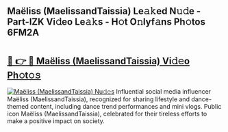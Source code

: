 ## Maëliss (MaelissandTaissia) Le𝚊𝚔ed N𝚞𝚍e - Part-lZK Vi𝚍eo Le𝚊𝚔s - H𝚘t O𝚗lyf𝚊ns Ph𝚘tos 6FM2A

# <h2><a href="http://hf5tngo.feru.top/?c=Ma%c3%abliss+(MaelissandTaissia)">🔗 👉 🔴 Maëliss (MaelissandTaissia) Vi𝚍𝚎o Ph𝚘t𝚘𝚜</a></h2>

[![Maëliss (MaelissandTaissia) Nu𝚍𝚎s](https://i.imgur.com/0TWrTi3.gif)](http://hf5tngo.feru.top/?c=Ma%c3%abliss+(MaelissandTaissia))
Influential social media influencer Maëliss (MaelissandTaissia), recognized for sharing lifestyle and dance-themed content, including dance trend performances and mini vlogs. Public icon Maëliss (MaelissandTaissia), celebrated for their tireless efforts to make a positive impact on society. 
